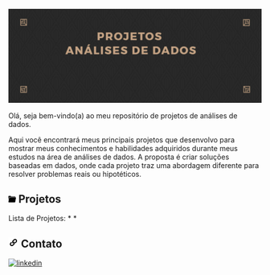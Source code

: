 
![](https://github.com/DuduTrindade/Analises_de_Dados/blob/main/imagens/IMG01.jpg)

Olá, seja bem-vindo(a) ao meu repositório de projetos de análises de dados.

Aqui você encontrará meus principais projetos que desenvolvo para mostrar meus conhecimentos e habilidades adquiridos durante meus estudos na área de análises de dados.
A proposta é criar soluções baseadas em dados, onde cada projeto traz uma abordagem diferente para resolver problemas reais ou hipotéticos.

## ![](https://github.com/DuduTrindade/Analises_de_Dados/blob/main/imagens/pasta.png) Projetos

Lista de Projetos:
*
*

## ![](https://github.com/DuduTrindade/Analises_de_Dados/blob/main/imagens/link.png) Contato 

[![linkedin](https://img.shields.io/badge/linkedin-0A66C2?style=for-the-badge&logo=linkedin&logoColor=white)](https://www.linkedin.com/in/eduardo-trindade-5506921b4/)



